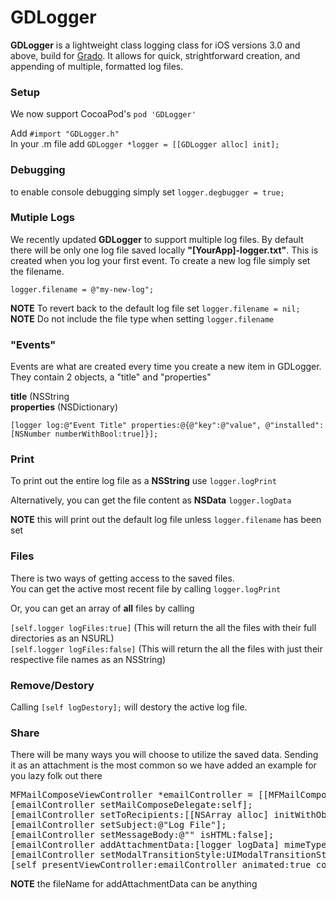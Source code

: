 # GDLogger
<strong>GDLogger</strong> is a lightweight class logging class for iOS versions 3.0 and above, build for <a href="http://gradoapp.com">Grado</a>. It allows for quick, strightforward creation, and appending of multiple, formatted log files.<p>

<h3>Setup</h3>
We now support CocoaPod's <code>pod 'GDLogger'</code><p>

Add <code>#import "GDLogger.h"</code>
<br/>
In your .m file add <code>GDLogger *logger = [[GDLogger alloc] init];</code>

<h3>Debugging</h3>
to enable console debugging simply set <code>logger.degbugger = true;</code><p>
<p>
	
<h3>Mutiple Logs</h3>
We recently updated <strong>GDLogger</strong> to support multiple log files. By default there will be only one log file saved locally <strong>"[YourApp]-logger.txt"</strong>. This is created when you log your first event. To create a new log file simply set the filename. <p>
<p>
<code>logger.filename = @"my-new-log";</code>
<p>
<strong>NOTE</strong> To revert back to the default log file set <code>logger.filename = nil;</code></br>
<strong>NOTE</strong> Do not include the file type when setting <code>logger.filename</code></br>

<p>

<h3>"Events"</h3>
Events are what are created every time you create a new item in GDLogger. They contain 2 objects, a "title" and "properties"<p>
<strong>title</strong> (NSString<br/>
<strong>properties</strong> (NSDictionary)<p>
<code>[logger log:@"Event Title" properties:@{@"key":@"value", @"installed":[NSNumber numberWithBool:true]}];</code>

<h3>Print</h3>
To print out the entire log file as a <strong>NSString</strong> use <code>logger.logPrint</code><p>
<p>
Alternatively, you can get the file content as <strong>NSData</strong> <code>logger.logData</code><p>
<strong>NOTE</strong> this will print out the default log file unless <code>logger.filename</code> has been set
<p>	
	
<h3>Files</h3>
There is two ways of getting access to the saved files.
<br/>
You can get the active most recent file by calling <code>logger.logPrint</code>
<p>
	
Or, you can get an array of <strong>all</strong> files by calling

<code>[self.logger logFiles:true]</code> (This will return the all the files with their full directories as an NSURL)<br/>
<code>[self.logger logFiles:false]</code> (This will return the all the files with just their respective file names as an NSString)
<p>
	
<h3>Remove/Destory</h3>
Calling <code>[self logDestory];</code> will destory the active log file. 
<p>
	
<h3>Share</h3>
There will be many ways you will choose to utilize the saved data. Sending it as an attachment is the most common so we have added an example for you lazy folk out there

<pre>
MFMailComposeViewController *emailController = [[MFMailComposeViewController alloc] init];
[emailController setMailComposeDelegate:self];
[emailController setToRecipients:[[NSArray alloc] initWithObjects:@"email@gmail.com", nil]];
[emailController setSubject:@"Log File"];
[emailController setMessageBody:@"" isHTML:false];
[emailController addAttachmentData:[logger logData] mimeType:@"text/plain" fileName:@"logger.txt"];
[emailController setModalTransitionStyle:UIModalTransitionStyleCoverVertical];
[self presentViewController:emailController animated:true completion:nil];</pre>
        
<p><strong>NOTE</strong> the fileName for addAttachmentData can be anything



